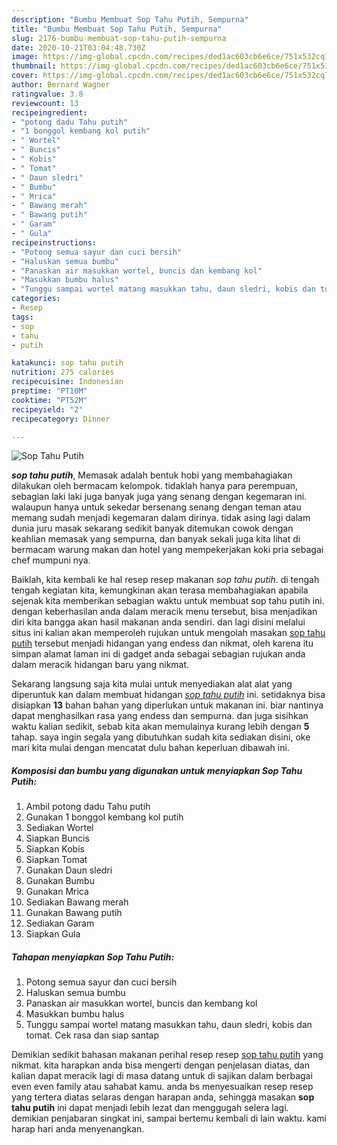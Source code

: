 ```yaml
---
description: "Bumbu Membuat Sop Tahu Putih, Sempurna"
title: "Bumbu Membuat Sop Tahu Putih, Sempurna"
slug: 2176-bumbu-membuat-sop-tahu-putih-sempurna
date: 2020-10-21T03:04:48.730Z
image: https://img-global.cpcdn.com/recipes/ded1ac603cb6e6ce/751x532cq70/sop-tahu-putih-foto-resep-utama.jpg
thumbnail: https://img-global.cpcdn.com/recipes/ded1ac603cb6e6ce/751x532cq70/sop-tahu-putih-foto-resep-utama.jpg
cover: https://img-global.cpcdn.com/recipes/ded1ac603cb6e6ce/751x532cq70/sop-tahu-putih-foto-resep-utama.jpg
author: Bernard Wagner
ratingvalue: 3.8
reviewcount: 13
recipeingredient:
- "potong dadu Tahu putih"
- "1 bonggol kembang kol putih"
- " Wortel"
- " Buncis"
- " Kobis"
- " Tomat"
- " Daun sledri"
- " Bumbu"
- " Mrica"
- " Bawang merah"
- " Bawang putih"
- " Garam"
- " Gula"
recipeinstructions:
- "Potong semua sayur dan cuci bersih"
- "Haluskan semua bumbu"
- "Panaskan air masukkan wortel, buncis dan kembang kol"
- "Masukkan bumbu halus"
- "Tunggu sampai wortel matang masukkan tahu, daun sledri, kobis dan tomat. Cek rasa dan siap santap"
categories:
- Resep
tags:
- sop
- tahu
- putih

katakunci: sop tahu putih 
nutrition: 275 calories
recipecuisine: Indonesian
preptime: "PT10M"
cooktime: "PT52M"
recipeyield: "2"
recipecategory: Dinner

---
```



![Sop Tahu Putih](https://img-global.cpcdn.com/recipes/ded1ac603cb6e6ce/751x532cq70/sop-tahu-putih-foto-resep-utama.jpg)

<b><i>sop tahu putih</i></b>, Memasak adalah bentuk hobi yang membahagiakan dilakukan oleh bermacam kelompok. tidaklah hanya para perempuan, sebagian laki laki juga banyak juga yang senang dengan kegemaran ini. walaupun hanya untuk sekedar bersenang senang dengan teman atau memang sudah menjadi kegemaran dalam dirinya. tidak asing lagi dalam dunia juru masak sekarang sedikit banyak ditemukan cowok dengan keahlian memasak yang sempurna, dan banyak sekali juga kita lihat di bermacam warung makan dan hotel yang mempekerjakan koki pria sebagai chef mumpuni nya.

Baiklah, kita kembali ke hal resep resep makanan <i>sop tahu putih</i>. di tengah tengah kegiatan kita, kemungkinan akan terasa membahagiakan apabila sejenak kita memberikan sebagian waktu untuk membuat sop tahu putih ini. dengan keberhasilan anda dalam meracik menu tersebut, bisa menjadikan diri kita bangga akan hasil makanan anda sendiri. dan lagi disini melalui situs ini kalian akan memperoleh rujukan untuk mengolah masakan <u>sop tahu putih</u> tersebut menjadi hidangan yang endess dan nikmat, oleh karena itu simpan alamat laman ini di gadget anda sebagai sebagian rujukan anda dalam meracik hidangan baru yang nikmat.




Sekarang langsung saja kita mulai untuk menyediakan alat alat yang diperuntuk kan dalam membuat hidangan <u><i>sop tahu putih</i></u> ini. setidaknya bisa disiapkan <b>13</b> bahan bahan yang diperlukan untuk makanan ini. biar nantinya dapat menghasilkan rasa yang endess dan sempurna. dan juga sisihkan waktu kalian sedikit, sebab kita akan memulainya kurang lebih dengan <b>5</b> tahap. saya ingin segala yang dibutuhkan sudah kita sediakan disini, oke mari kita mulai dengan mencatat dulu bahan keperluan dibawah ini.

<!--inarticleads1-->

##### Komposisi dan bumbu yang digunakan untuk menyiapkan Sop Tahu Putih:

1. Ambil potong dadu Tahu putih
1. Gunakan 1 bonggol kembang kol putih
1. Sediakan  Wortel
1. Siapkan  Buncis
1. Siapkan  Kobis
1. Siapkan  Tomat
1. Gunakan  Daun sledri
1. Gunakan  Bumbu
1. Gunakan  Mrica
1. Sediakan  Bawang merah
1. Gunakan  Bawang putih
1. Sediakan  Garam
1. Siapkan  Gula




<!--inarticleads2-->

##### Tahapan menyiapkan Sop Tahu Putih:

1. Potong semua sayur dan cuci bersih
1. Haluskan semua bumbu
1. Panaskan air masukkan wortel, buncis dan kembang kol
1. Masukkan bumbu halus
1. Tunggu sampai wortel matang masukkan tahu, daun sledri, kobis dan tomat. Cek rasa dan siap santap




Demikian sedikit bahasan makanan perihal resep resep <u>sop tahu putih</u> yang nikmat. kita harapkan anda bisa mengerti dengan penjelasan diatas, dan kalian dapat meracik lagi di masa datang untuk di sajikan dalam berbagai even even family atau sahabat kamu. anda bs menyesuaikan resep resep yang tertera diatas selaras dengan harapan anda, sehingga masakan <b>sop tahu putih</b> ini dapat menjadi lebih lezat dan menggugah selera lagi. demikian penjabaran singkat ini, sampai bertemu kembali di lain waktu. kami harap hari anda menyenangkan.
